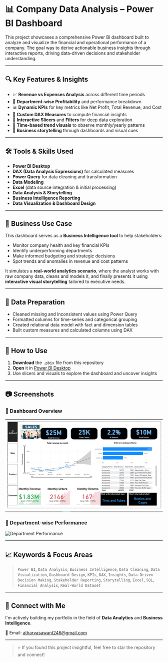 # 📊 Company Data Analysis – Power BI Dashboard

This project showcases a comprehensive Power BI dashboard built to analyze and visualize the financial and operational performance of a company. The goal was to derive actionable business insights through interactive reports, driving data-driven decisions and stakeholder understanding.

---

## 🔍 Key Features & Insights

- 📈 **Revenue vs Expenses Analysis** across different time periods
- 🏢 **Department-wise Profitability** and performance breakdown
- 📊 **Dynamic KPIs** for key metrics like Net Profit, Total Revenue, and Cost
- 🧮 **Custom DAX Measures** to compute financial insights
- 🔄 **Interactive Slicers** and **Filters** for deep data exploration
- 📆 **Time-based trend visuals** to observe monthly/yearly patterns
- 🎯 **Business storytelling** through dashboards and visual cues

---

## 🛠 Tools & Skills Used

- **Power BI Desktop**
- **DAX (Data Analysis Expressions)** for calculated measures
- **Power Query** for data cleaning and transformation
- **Data Modeling**
- **Excel** (data source integration & initial processing)
- **Data Analysis & Storytelling**
- **Business Intelligence Reporting**
- **Data Visualization & Dashboard Design**

---

## 💼 Business Use Case

This dashboard serves as a **Business Intelligence tool** to help stakeholders:
- Monitor company health and key financial KPIs
- Identify underperforming departments
- Make informed budgeting and strategic decisions
- Spot trends and anomalies in revenue and cost patterns

It simulates a **real-world analytics scenario**, where the analyst works with raw company data, cleans and models it, and finally presents it using **interactive visual storytelling** tailored to executive needs.

---

## 🧹 Data Preparation

- Cleaned missing and inconsistent values using Power Query
- Formatted columns for time-series and categorical grouping
- Created relational data model with fact and dimension tables
- Built custom measures and calculated columns using DAX

---

## 🚀 How to Use

1. **Download** the `.pbix` file from this repository
2. **Open** it in [Power BI Desktop](https://powerbi.microsoft.com/en-us/desktop/)
3. Use slicers and visuals to explore the dashboard and uncover insights

---
## 📷 Screenshots

### 🔹 Dashboard Overview
![Dashboard Overview](dashboard-overview.png)

### 🔹 Department-wise Performance
![Department Performance](department-performance.png)






---

## 📈 Keywords & Focus Areas

> `Power BI`, `Data Analysis`, `Business Intelligence`, `Data Cleaning`, `Data Visualization`, `Dashboard Design`, `KPIs`, `DAX`, `Insights`, `Data-Driven Decision Making`, `Stakeholder Reporting`, `Storytelling`, `Excel`, `SQL`, `Financial Analysis`, `Real-World Dataset`

---

## 🔗 Connect with Me

I'm actively building my portfolio in the field of **Data Analytics** and **Business Intelligence**.

📧 Email: atharvasawant246@gmail.com 

---

> ⭐ If you found this project insightful, feel free to star the repository and connect!
